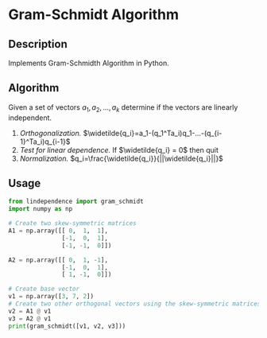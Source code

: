 # Gram-Schmidt Algorithm

## Description
Implements Gram-Schmidth Algorithm in Python.

## Algorithm
Given a set of vectors $a_1, a_2, ..., a_k$ determine if the vectors are linearly independent.

1. _Orthogonalization._ $\widetilde{q_i}=a_1-(q_1^Ta_i)q_1-...-(q_{i-1}^Ta_i)q_{i-1}$
2. _Test for linear dependence._ If $\widetilde{q_i} = 0$ then quit
3. _Normalization._ $q_i=\frac{\widetilde{q_i}}{||\widetilde{q_i}||}$

## Usage

```python
from lindependence import gram_schmidt
import numpy as np

# Create two skew-symmetric matrices
A1 = np.array([[ 0,  1,  1],
               [-1,  0,  1],
               [-1, -1,  0]])

A2 = np.array([[ 0,  1, -1],
               [-1,  0,  1],
               [ 1, -1,  0]])

# Create base vector
v1 = np.array([3, 7, 2])
# Create two other orthogonal vectors using the skew-symmetric matrices
v2 = A1 @ v1
v3 = A2 @ v1
print(gram_schmidt([v1, v2, v3]))
